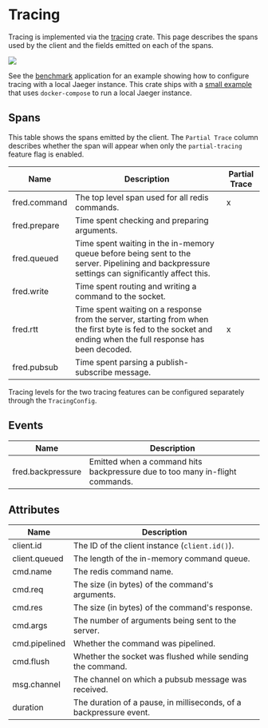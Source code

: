 Tracing
=======

Tracing is implemented via the [tracing](https://github.com/tokio-rs/tracing) crate. This page describes the spans used
by the client and the fields emitted on each of the spans.

![](../../tests/screenshot.png)

See the [benchmark](../../bin/benchmark) application for an example showing how to configure tracing with a
local Jaeger instance. This crate ships with a [small example](../../tests/docker/compose/jaeger.yml) that
uses `docker-compose` to run a local Jaeger instance.

## Spans

This table shows the spans emitted by the client. The `Partial Trace` column describes whether the span will appear when
only the `partial-tracing` feature flag is enabled.

| Name         | Description                                                                                                                                                  | Partial Trace |
|--------------|--------------------------------------------------------------------------------------------------------------------------------------------------------------|---------------|
| fred.command | The top level span used for all redis commands.                                                                                                              | x             |
| fred.prepare | Time spent checking and preparing arguments.                                                                                                                 |               |
| fred.queued  | Time spent waiting in the in-memory queue before being sent to the server. Pipelining and backpressure settings can significantly affect this.               |               |
| fred.write   | Time spent routing and writing a command to the socket.                                                                                                      |               |
| fred.rtt     | Time spent waiting on a response from the server, starting from when the first byte is fed to the socket and ending when the full response has been decoded. | x             |
| fred.pubsub  | Time spent parsing a publish-subscribe message.                                                                                                              |               |

Tracing levels for the two tracing features can be configured separately through the `TracingConfig`.

## Events

| Name              | Description                                                                  |
|-------------------|------------------------------------------------------------------------------|
| fred.backpressure | Emitted when a command hits backpressure due to too many in-flight commands. |

## Attributes

| Name          | Description                                                        |
|---------------|--------------------------------------------------------------------|
| client.id     | The ID of the client instance (`client.id()`).                     |
| client.queued | The length of the in-memory command queue.                         |
| cmd.name      | The redis command name.                                            |
| cmd.req       | The size (in bytes) of the command's arguments.                    |
| cmd.res       | The size (in bytes) of the command's response.                     |
| cmd.args      | The number of arguments being sent to the server.                  |
| cmd.pipelined | Whether the command was pipelined.                                 |
| cmd.flush     | Whether the socket was flushed while sending the command.          |
| msg.channel   | The channel on which a pubsub message was received.                |
| duration      | The duration of a pause, in milliseconds, of a backpressure event. |
